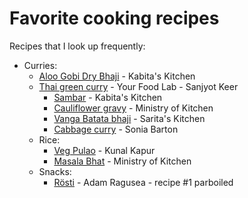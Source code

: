 # Favorite cooking recipes

Recipes that I look up frequently:

* Curries:
  * [Aloo Gobi Dry Bhaji](https://www.youtube.com/watch?v=sSC8tC738DY) - Kabita's Kitchen
  * [Thai green curry](https://www.youtube.com/watch?v=yIJuNosqa1I) - Your Food Lab - Sanjyot Keer
    * [Sambar](https://www.youtube.com/watch?v=h45qzOPKJpc) - Kabita's Kitchen
    * [Cauliflower gravy](https://www.youtube.com/watch?v=b7lxXbmNRkM) - Ministry of Kitchen
    * [Vanga Batata bhaji](https://www.youtube.com/watch?v=drHhp9qPiJk) - Sarita's Kitchen
    * [Cabbage curry](https://www.youtube.com/watch?v=DYvF6lgUZaM) - Sonia Barton
  * Rice:
    * [Veg Pulao](https://www.youtube.com/watch?v=UDrJ2T8Ss_Q) - Kunal Kapur
    * [Masala Bhat](https://www.youtube.com/watch?v=oh77tRpHV6o) - Ministry of Kitchen
  * Snacks:
    * [Rösti](https://www.youtube.com/watch?v=lt7u470DOiY) - Adam Ragusea - recipe #1 parboiled

